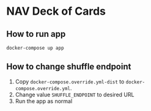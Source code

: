 # NAV Deck of Cards

## How to run app

`docker-compose up app`

## How to change shuffle endpoint

1. Copy `docker-compose.override.yml-dist` to `docker-compose.override.yml`.
2. Change value `SHUFFLE_ENDPOINT` to desired URL
3. Run the app as normal
